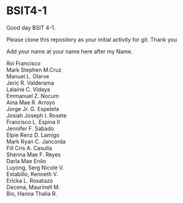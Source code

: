 # BSIT4-1

Good day BSIT 4-1.

Please clone this repository as your initial activity for git. Thank you

Add your name at your name here after my Name.

Roi Francisco
<br>Mark Stephen M.Cruz
<br>Manuel L. Olarve
<br>Jeric R. Valderama
<br>Lalaine C. Vidaya 
<br>Emmanuel Z. Nocum
<br>Aina Mae R. Arroyo
<br>Jorge Jr. G. Espeleta
<br>Josiah Joseph I. Rosete
<br>Francisco L. Espina II
<br>Jennifer F. Sabado
<br>Elpie Renz D. Lamigo
<br>Mark Ryan C. Jancorda
<br>Fill Cris A. Casulla
<br>Shenna Mae F. Reyes
<br>Darla Mae Enilo
<br>Luyong, Serg Nicole V.
<br>Estabillo, Kenneth V.
<br>Ericka L. Rosatazo
<br> Decena, Maurinell M. 
<br>Bio, Hanna Thalia R.
